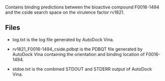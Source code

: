 Contains binding predictions between the bioactive compound F0016-1494 and the cside search space on the virulence factor rv1821.

## Files

- log.txt is the log file generated by AutoDock Vina.

- rv1821_F0016-1494_cside.pdbqt is the PDBQT file generated by AutoDock Vina containing the orientation and binding location of F0016-1494.

- stdoe.txt is the combined STDOUT and STDERR output of AutoDock Vina.

